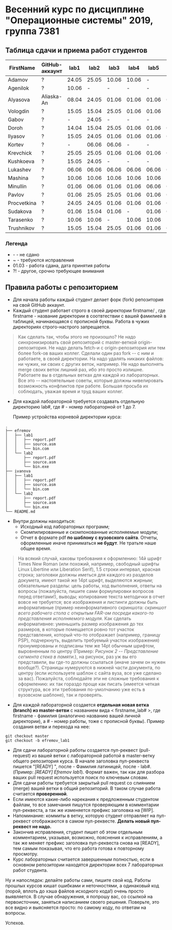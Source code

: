 # Весенний курс по дисциплине "Операционные системы" 2019, группа 7381

## Таблица сдачи и приема работ студентов

| FirstName   | GitHub-аккаунт     | lab1  | lab2  | lab3  | lab4  | lab5  | lab6  | lab7  |
| ----------- | ------------------ | ----- | ----- | ----- | ----- | ----- | ----- | ----- |
| Adamov      | ?                  | 24.05 | 25.05 | 10.06 | 10.06 |   -   | 10.06 | 10.06 |
| Agenilok    | ?                  | 10.06 |   -   |   -   |   -   |   -   |   -   |   -   |
| Alyasova    | Aliaska-An         | 08.04 | 24.05 | 01.06 | 01.06 | 01.06 | 01.06 | 01.06 |
| Vologdin    | ?                  | 15.05 | 15.04 | 25.05 | 01.06 | 01.06 | 10.06 | 10.06 |
| Gabov       | ?                  |   -   | 24.05 |   -   |   -   |   -   |   -   |   -   |
| Doroh       | ?                  | 14.04 | 15.04 | 25.05 | 01.06 | 01.06 | 01.06 | 01.06 |
| Ilyasov     | ?                  | 15.05 | 24.05 | 01.06 | 01.06 | 01.06 | 01.06 | 01.06 |
| Kortev      | ?                  |   -   | 06.06 | 06.06 |   -   |   -   |   -   |   -   |
| Krevchick   | ?                  | 25.05 | 25.05 | 01.06 | 01.06 | 01.06 | 01.06 | 01.06 |
| Kushkoeva   | ?                  | 15.05 | 24.05 |   -   |   -   |   -   |   -   |   -   |
| Lukashev    | ?                  | 06.06 | 06.06 | 06.06 | 06.06 | 06.06 | 06.06 | 06.06 |
| Mashina     | ?                  | 10.06 | 10.06 | 10.06 | 10.06 | 10.06 | 10.06 | 10.06 |
| Minullin    | ?                  | 01.06 | 06.06 | 01.06 | 01.06 | 06.06 | 06.06 | 06.06 |
| Pavlov      | ?                  | 01.06 | 25.05 | 25.05 | 01.06 | 01.06 | 01.06 | 01.06 |
| Procvetkina | ?                  | 24.05 | 24.05 | 01.06 | 01.06 | 01.06 | 01.06 | 01.06 |
| Sudakova    | ?                  | 01.06 | 15.04 | 01.06 |   -   | 01.06 | 01.06 |   -   |
| Tarasenko   | ?                  | 10.06 | 10.06 |   -   | 10.06 | 10.06 | 10.06 | 10.06 |
| Trushnikov  | ?                  | 15.05 | 15.04 | 25.05 | 01.06 | 01.06 | 01.06 | 01.06 |

### Легенда

- \- - не сдано
- ~ - требуются исправления
- 01.03 - работа сдана, дата принятия работы
- ?! - другое, срочно требующее внимания

## Правила работы с репозиторием

- Для начала работы каждый студент делает форк (fork) репозитория на свой GitHub аккаунт.
- Каждый студент работает строго в своей директории firstname/ , где firstname - название директории в соотвтествии с вашей фамилией в таблицей, начинающаяся с прописной буквы. Работа в чужих директориях строго-настрого запрещается.

> Как сделать так, чтобы этого не произошло? Не надо синхронизировать свой репозиторий с master-веткой origin-репозитория. Не надо делать fetch-и с origin-репозитория или тем более fork-ов ваших коллег. Сделали один раз fork -- с ним и работаете, в своей директории. На надо удалять никаких файлов: ни чужих, ни своих с других веток, например. Не надо выполнять merge своих веток лишний раз, ибо это просто излишне. Работаете вы в отдельных ветках для каждой из лабораторных. Все это -- настоятельные советы, которые должны нивелировать возможность конфликтов при работе. Большая просьба их соблюдать, уважая время и труд ваших коллег.

- Для каждой лабораторной требуется создавать отдельную директорию lab#, где # - номер лабораторной от 1 до 7.

    Пример устройства корневой директории курса:
```
.
├── efremov
│   ├── lab1
│   │   ├── report.pdf
│   │   ├── source.asm
│   │   └── bin.com
│   └── lab2
│       ├── report.pdf
│       ├── source.asm
│       └── bin.exe
├── ivanova
│   ├── lab1
│   │   ├── report.pdf
│   │   ├── source.asm
│   │   └── bin.com
│   └── lab2
│       ├── report.pdf
│       ├── source.asm
│       └── bin.exe
└── README.md
```

- Внутри должны находиться:
    * Исходный код лабораторных программ;
    * Скомпилированные и скомпонованные исполняемые модули;
    * Отчет в формате pdf  **по шаблону с вузовского сайта**. Отчеты, оформленные иначе приниматься **не будут**. Не тратьте наше общее время.

> На всякий случай, каковы требования к оформлению: 14й шрифт Times New Roman (или похожий, например, свободный шрифты Linux Libertine или  Liberation Serif), 1.5 строки интервал, красная строка; заголовки должны иметься для каждого из разделов докумета, имеют такой же 14pt шрифт, выделяются жирным; обязательные разделы: цель работы, ход выполнения, ответы на вопросы (пожалуйста, пишите сами формулировки вопросов перед ответами!), выводы; копирование текста методички в отчет вовсе не требуется; все изображения и листинги должны быть информативные (пример неинформативного скриншота: *скриншот всего рабочего стола с открытым FAR-ом посреди какого-то представления исполняемого модуля*. Как сделать информативнее: уменьшить размер изображения до тех размеров, в которые помещается ровно тот участок представления, который что-то отображает (например, границу PSP), подчеркнуть, выделить требуемый участок изображения) пронумерованы и подписаны тем же 14pt обычным шрифтом, выровненным по центру (Пример: *Рисунок 2 -- Представление сегмента стека в памяти.*), на рисунок, раз уж вы его представили, вы где-то должны ссылаться (иначе зачем он нужен вообще?). Страницы нумеруются в нижней части документа, по центру (если используете шаблон с сайта вуза, все уже сделано за вас). Пожалуйста, соблюдайте эти не сложные требования к оформлению: их так гораздо проще как писать (имеется четкая структура, все эти требования по-умолчанию уже есть в вузовском шаблоне), так и проверять.

- Для каждой лабораторной создается **отдельная новая ветка (branch) из master-ветви** с названием вида < firstname\_lab# >, где firstname - фамилия (аналогично названию вашей личной директории), а # - номер работы, тоже с прописной буквы). Пример создания ветви и перехода на нее:

```
git checkout master
git checkout -b efremov_lab1
```
- Для сдачи лабораторной работы создается пул-реквест (pull-request) из вашей ветки с лабораторной работой в master-ветку общего репозитория курса. В начале заголовка пул-реквеста пишется "[READY] ", после - Фамилия латиницей, после - lab#. (Пример: *[READY] Efremov lab1*). Формат важен, так как для разбора ваших pull request используется поиск по ключевым словам.
- Для сдачи работы требуется закрытый pull request со слиянием (merge) вашей ветки в общий репозиторий. В таком случае работа считается **проверенной**.
- Если имеются какие-либо нарекания к предложенным студентом файлам, то все замечания пишутся проверяющим в комментарии пул-реквеста, а так же изменяется префикс заголовка на [WIP].
- Напоминание: коммиты в ветку, которую студент отправляет на пул-реквест отображаются в самом пул-реквесте. **Делать новый пул-реквест не надо.**
- Закончив исправления, студент пишет об этом отдельным комментарием, указывая, возможно, пояснения к исправлениям, а так же меняет префикс заголовка пул-реквеста снова на [READY], тем самым показывая, что его работа готова к повторному просмотру.
- Курс лабораторных считается завершенным полностью, если в основном репозитории находятся директории всех 7 лабораторных работ студента.

Ну и напоследок: делайте работы сами, пишите свой код. Работы прошлых курсов кишат ошибками и неточностями, а одинаковый код (порой, вплоть до хэша файлов исходного кода!) очень просто выявляется. В случае обнаружения, я попрошу вас, со ссылкой на первоисточник, заняться написанием своего решения. Поверьте, это все видно и выясняется просто: по самому коду, по ответам на вопросы.

Успехов.
